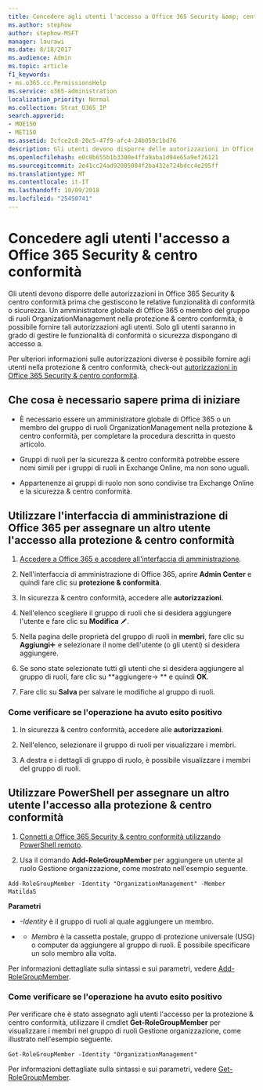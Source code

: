 ```yaml
---
title: Concedere agli utenti l'accesso a Office 365 Security &amp; centro conformità
ms.author: stephow
author: stephow-MSFT
manager: laurawi
ms.date: 8/18/2017
ms.audience: Admin
ms.topic: article
f1_keywords:
- ms.o365.cc.PermissionsHelp
ms.service: o365-administration
localization_priority: Normal
ms.collection: Strat_O365_IP
search.appverid:
- MOE150
- MET150
ms.assetid: 2cfce2c8-20c5-47f9-afc4-24b059c1bd76
description: Gli utenti devono disporre delle autorizzazioni in Office 365 Security &amp; centro conformità prima che gestiscono le relative funzionalità di conformità o sicurezza.
ms.openlocfilehash: e0c8b655b1b3300e4ffa9aba1d94e65a9ef26121
ms.sourcegitcommit: 2e41cc24ad92005084f2ba432e724bdcc4e295ff
ms.translationtype: MT
ms.contentlocale: it-IT
ms.lasthandoff: 10/09/2018
ms.locfileid: "25450741"
---
```

# <a name="give-users-access-to-the-office-365-security-amp-compliance-center"></a>Concedere agli utenti l'accesso a Office 365 Security &amp; centro conformità

Gli utenti devono disporre delle autorizzazioni in Office 365 Security &amp; centro conformità prima che gestiscono le relative funzionalità di conformità o sicurezza. Un amministratore globale di Office 365 o membro del gruppo di ruoli OrganizationManagement nella protezione &amp; centro conformità, è possibile fornire tali autorizzazioni agli utenti. Solo gli utenti saranno in grado di gestire le funzionalità di conformità o sicurezza dispongano di accesso a. 
  
Per ulteriori informazioni sulle autorizzazioni diverse è possibile fornire agli utenti nella protezione &amp; centro conformità, check-out [autorizzazioni in Office 365 Security &amp; centro conformità](permissions-in-the-security-and-compliance-center.md).
  
## <a name="what-do-you-need-to-know-before-you-begin"></a>Che cosa è necessario sapere prima di iniziare

- È necessario essere un amministratore globale di Office 365 o un membro del gruppo di ruoli OrganizationManagement nella protezione &amp; centro conformità, per completare la procedura descritta in questo articolo.
    
- Gruppi di ruoli per la sicurezza &amp; centro conformità potrebbe essere nomi simili per i gruppi di ruoli in Exchange Online, ma non sono uguali. 
    
- Appartenenze ai gruppi di ruolo non sono condivise tra Exchange Online e la sicurezza &amp; centro conformità.
    
## <a name="use-the-office-365-admin-center-to-give-another-user-access-to-the-security-amp-compliance-center"></a>Utilizzare l'interfaccia di amministrazione di Office 365 per assegnare un altro utente l'accesso alla protezione &amp; centro conformità

1. [Accedere a Office 365 e accedere all'interfaccia di amministrazione](https://go.microsoft.com/fwlink/p/?LinkId=525275).
    
2. Nell'interfaccia di amministrazione di Office 365, aprire **Admin Center** e quindi fare clic su **protezione &amp; conformità**. 
    
3. In sicurezza &amp; centro conformità, accedere alle **autorizzazioni**.
    
4. Nell'elenco scegliere il gruppo di ruoli che si desidera aggiungere l'utente e fare clic su **Modifica** ![sull'icona Modifica](media/O365_MDM_CreatePolicy_EditIcon.gif).
    
5. Nella pagina delle proprietà del gruppo di ruoli in **membri**, fare clic su **Aggiungi**![Aggiungi icona](media/ITPro-EAC-AddIcon.gif) e selezionare il nome dell'utente (o gli utenti) si desidera aggiungere. 
    
6. Se sono state selezionate tutti gli utenti che si desidera aggiungere al gruppo di ruoli, fare clic su **aggiungere-\> ** e quindi **OK**.
    
7. Fare clic su **Salva** per salvare le modifiche al gruppo di ruoli. 
    
### <a name="how-do-you-know-this-worked"></a>Come verificare se l'operazione ha avuto esito positivo

1. In sicurezza &amp; centro conformità, accedere alle **autorizzazioni**.
    
2. Nell'elenco, selezionare il gruppo di ruoli per visualizzare i membri.
    
3. A destra e i dettagli di gruppo di ruolo, è possibile visualizzare i membri del gruppo di ruoli.
    
## <a name="use-powershell-to-give-another-user-access-to-the-security-amp-compliance-center"></a>Utilizzare PowerShell per assegnare un altro utente l'accesso alla protezione &amp; centro conformità

1. [Connetti a Office 365 Security &amp; centro conformità utilizzando PowerShell remoto](https://go.microsoft.com/fwlink/p/?LinkID=627084).
    
2. Usa il comando **Add-RoleGroupMember** per aggiungere un utente al ruolo Gestione organizzazione, come mostrato nell'esempio seguente. 
    
  ```
  Add-RoleGroupMember -Identity "OrganizationManagement" -Member MatildaS
  
  ```

 **Parametri**
  
-  _-Identity_ è il gruppo di ruoli al quale aggiungere un membro. 
    
- - _Membro_ è la cassetta postale, gruppo di protezione universale (USG) o computer da aggiungere al gruppo di ruoli. È possibile specificare un solo membro alla volta. 
    
Per informazioni dettagliate sulla sintassi e sui parametri, vedere [Add-RoleGroupMember](https://go.microsoft.com/fwlink/p/?LinkId=510859).
  
### <a name="how-do-you-know-this-worked"></a>Come verificare se l'operazione ha avuto esito positivo

Per verificare che è stato assegnato agli utenti l'accesso per la protezione &amp; centro conformità, utilizzare il cmdlet **Get-RoleGroupMember** per visualizzare i membri nel gruppo di ruoli Gestione organizzazione, come illustrato nell'esempio seguente. 
  
```
Get-RoleGroupMember -Identity "OrganizationManagement"

```

Per informazioni dettagliate sulla sintassi e sui parametri, vedere [Get-RoleGroupMember](https://go.microsoft.com/fwlink/p/?LinkId=510860).
  

